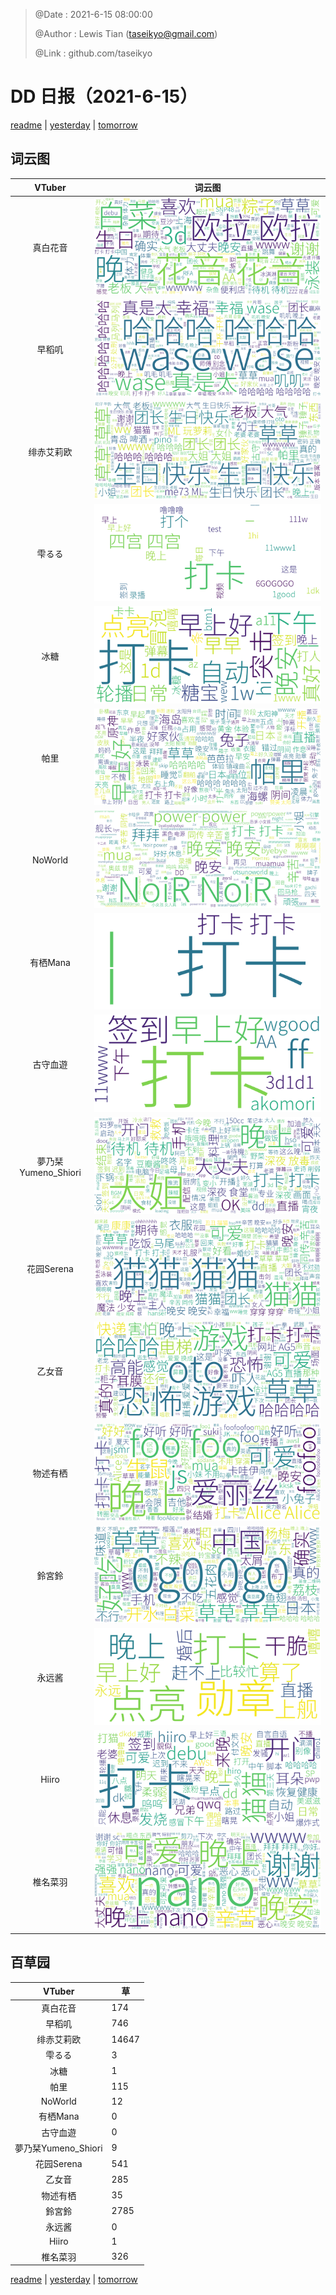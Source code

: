 > @Date    : 2021-6-15 08:00:00
>
> @Author  : Lewis Tian (taseikyo@gmail.com)
>
> @Link    : github.com/taseikyo

# DD 日报（2021-6-15）

[readme](../README.md) | [yesterday](2021-6-14.md) | [tomorrow](2021-6-16.md)

## 词云图

|VTuber|词云图|
|:-:|-|
|真白花音|![](../../images/daily/21402309_2021-6-15_purge_wordcloud.png)|
|早稻叽|![](../../images/daily/41682_2021-6-15_purge_wordcloud.png)|
|绯赤艾莉欧|![](../../images/daily/21396545_2021-6-15_purge_wordcloud.png)|
|雫るる|![](../../images/daily/21013446_2021-6-15_purge_wordcloud.png)|
|冰糖|![](../../images/daily/876396_2021-6-15_purge_wordcloud.png)|
|帕里|![](../../images/daily/4895312_2021-6-15_purge_wordcloud.png)|
|NoWorld|![](../../images/daily/21448649_2021-6-15_purge_wordcloud.png)|
|有栖Mana|![](../../images/daily/6542258_2021-6-15_purge_wordcloud.png)|
|古守血遊|![](../../images/daily/8725120_2021-6-15_purge_wordcloud.png)|
|夢乃栞Yumeno_Shiori|![](../../images/daily/14052636_2021-6-15_purge_wordcloud.png)|
|花园Serena|![](../../images/daily/14327465_2021-6-15_purge_wordcloud.png)|
|乙女音|![](../../images/daily/21320551_2021-6-15_purge_wordcloud.png)|
|物述有栖|![](../../images/daily/21449083_2021-6-15_purge_wordcloud.png)|
|鈴宮鈴|![](../../images/daily/21685677_2021-6-15_purge_wordcloud.png)|
|永远酱|![](../../images/daily/21701071_2021-6-15_purge_wordcloud.png)|
|Hiiro|![](../../images/daily/21919321_2021-6-15_purge_wordcloud.png)|
|椎名菜羽|![](../../images/daily/22347054_2021-6-15_purge_wordcloud.png)|

## 百草园

|VTuber|草|
|:-:|-|
|真白花音|174|
|早稻叽|746|
|绯赤艾莉欧|14647|
|雫るる|3|
|冰糖|1|
|帕里|115|
|NoWorld|12|
|有栖Mana|0|
|古守血遊|0|
|夢乃栞Yumeno_Shiori|9|
|花园Serena|541|
|乙女音|285|
|物述有栖|35|
|鈴宮鈴|2785|
|永远酱|0|
|Hiiro|1|
|椎名菜羽|326|

[readme](../README.md) | [yesterday](2021-6-14.md) | [tomorrow](2021-6-16.md)
